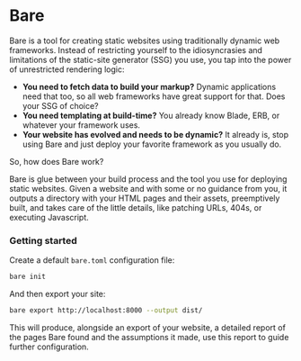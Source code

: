 # Bare

Bare is a tool for creating static websites using traditionally dynamic web
frameworks. Instead of restricting yourself to the idiosyncrasies and limitations of the
static-site generator (SSG) you use, you tap into the power of unrestricted rendering logic:

- **You need to fetch data to build your markup?** Dynamic applications need that too, so all web frameworks have great
  support for that. Does your SSG of choice?
- **You need templating at build-time?** You already know Blade, ERB, or whatever your framework uses.
- **Your website has evolved and needs to be dynamic?** It already is, stop using Bare and just deploy your favorite
  framework as you usually do.

So, how does Bare work?

Bare is glue between your build process and the tool you use for deploying static websites. Given a website and with
some or no guidance from you, it outputs a directory with your HTML
pages and their assets, preemptively built, and takes care of the little details, like patching URLs, 404s, or executing
Javascript.

### Getting started

Create a default `bare.toml` configuration file:

```bash
bare init
```

And then export your site:

```bash
bare export http://localhost:8000 --output dist/
```

This will produce, alongside an export of your website, a detailed report of the pages Bare found and the assumptions it
made, use this report to guide further configuration.
